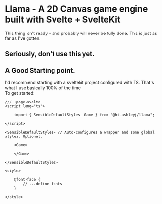 # Llama - A 2D Canvas game engine built with Svelte + SvelteKit
This thing isn't ready - and probably will never be fully done. This is just as far as I've gotten.  

## Seriously, don't use this yet.

## A Good Starting point.
I'd recommend starting with a sveltekit project configured with TS. That's what I use basically 100% of the time.  
To get started:  

```svelte
/// +page.svelte
<script lang="ts">

    import { SensibleDefaultStyles, Game } from "@hi-ashleyj/llama";

</script>

<SensibleDefaultStyles> // Auto-configures a wrapper and some global styles. Optional.

    <Game>
        
    </Game>

</SensibleDefaultStyles>

<style>

    @font-face {
        // ...define fonts
    }

</style>
```


